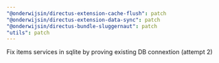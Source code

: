 ```yaml
---
"@onderwijsin/directus-extension-cache-flush": patch
"@onderwijsin/directus-extension-data-sync": patch
"@onderwijsin/directus-bundle-sluggernaut": patch
"utils": patch
---
```


Fix items services in sqlite by proving existing DB connextion (attempt 2)
